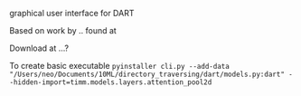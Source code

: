graphical user interface for DART

Based on work by .. found at 

Download at ...?

To create basic executable
`pyinstaller cli.py --add-data "/Users/neo/Documents/10ML/directory_traversing/dart/models.py:dart" --hidden-import=timm.models.layers.attention_pool2d`
